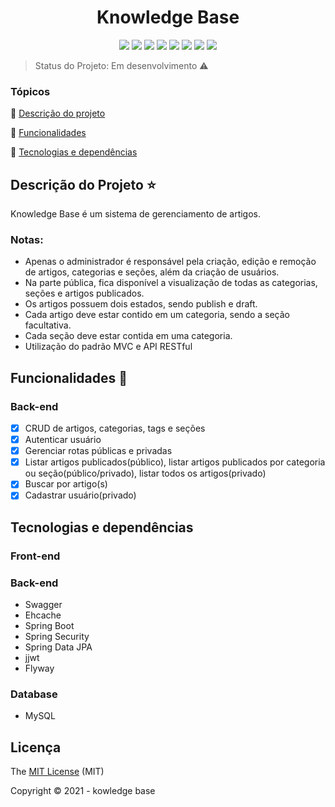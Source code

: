 <h1 align="center"> Knowledge Base </h1>

<p align="center">
   <img src="https://img.shields.io/static/v1?label=issues&message=0&color=yellow&style=plastic"/>
  <img src="https://img.shields.io/static/v1?label=last%20commit&message=may&color=information&style=plastic"/>
  <img src="https://img.shields.io/static/v1?label=angular&message=framework&color=red&style=plastic&logo=ANGULAR"/>
  <img src="https://img.shields.io/static/v1?label=java&message=language&color=red&style=plastic&logo=JAVA"/>
  <img src="https://img.shields.io/static/v1?label=spring&message=framework&color=green&style=plastic&logo=SPRING"/>
  <img src="https://img.shields.io/static/v1?label=mysql&message=SGBD&color=blue&style=plastic&logo=MYSQL"/>
  <img src="http://img.shields.io/static/v1?label=license&message=MIT&color=green&style=plastic"/>
  <img src="http://img.shields.io/static/v1?label=status&message=em%20desenvolvimento&color=red&style=plastic"/>
</p>

> Status do Projeto: Em desenvolvimento :warning:

### Tópicos 

:small_blue_diamond: [Descrição do projeto](#descrição-do-projeto-star)

:small_blue_diamond: [Funcionalidades](#funcionalidades-checkered_flag)

:small_blue_diamond: [Tecnologias e dependências](#tecnologias-e-dependências)


## Descrição do Projeto :star:
<p align="justify">
Knowledge Base é um sistema de gerenciamento de artigos.

### Notas: 
- Apenas o administrador é responsável pela criação, edição e remoção de artigos, categorias e seções, além da criação de usuários.
- Na parte pública, fica disponível a visualização de todas as categorias, seções e artigos publicados.
- Os artigos possuem dois estados, sendo publish e draft.
- Cada artigo deve estar contido em um categoria, sendo a seção facultativa.
- Cada seção deve estar contida em uma categoria.
- Utilização do padrão MVC e API RESTful
</p>

## Funcionalidades :checkered_flag:
### Back-end
- [X] CRUD de artigos, categorias, tags e seções
- [X] Autenticar usuário
- [X] Gerenciar rotas públicas e privadas 
- [X] Listar artigos publicados(público), listar artigos publicados por categoria ou seção(público/privado), listar todos os artigos(privado)
- [X] Buscar por artigo(s)
- [X] Cadastrar usuário(privado)

## Tecnologias e dependências
  ### Front-end

  ### Back-end
  - Swagger
  - Ehcache
  - Spring Boot 
  - Spring Security
  - Spring Data JPA
  - jjwt
  - Flyway

  ### Database
  - MySQL  

  ## Licença 
  The [MIT License](https://github.com/JoaoVictorfss/knowledge-base/blob/master/LICENSE) (MIT)

  Copyright :copyright: 2021 - kowledge base
